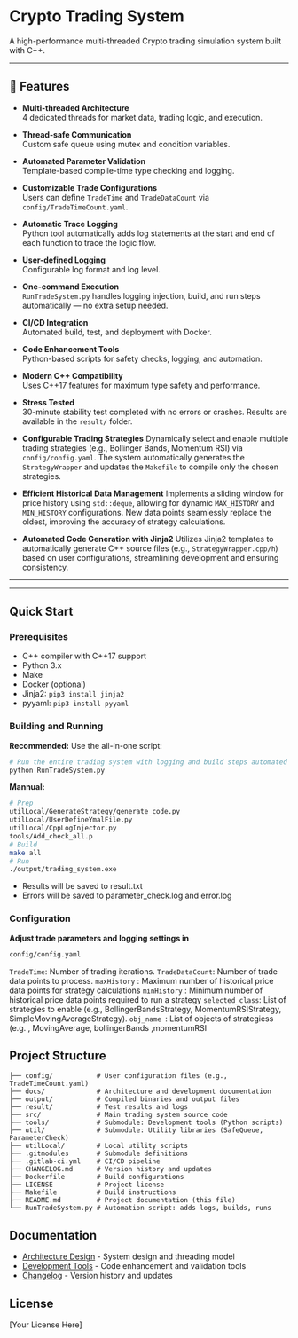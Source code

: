# Crypto Trading System

A high-performance multi-threaded Crypto trading simulation system built with C++.

---

## 🚀 Features

- **Multi-threaded Architecture**  
  4 dedicated threads for market data, trading logic, and execution.

- **Thread-safe Communication**  
  Custom safe queue using mutex and condition variables.

- **Automated Parameter Validation**  
  Template-based compile-time type checking and logging.

- **Customizable Trade Configurations**  
  Users can define `TradeTime` and `TradeDataCount` via `config/TradeTimeCount.yaml`.

- **Automatic Trace Logging**  
  Python tool automatically adds log statements at the start and end of each function to trace the logic flow.

- **User-defined Logging**  
  Configurable log format and log level.

- **One-command Execution**  
  `RunTradeSystem.py` handles logging injection, build, and run steps automatically — no extra setup needed.

- **CI/CD Integration**  
  Automated build, test, and deployment with Docker.

- **Code Enhancement Tools**  
  Python-based scripts for safety checks, logging, and automation.

- **Modern C++ Compatibility**  
  Uses C++17 features for maximum type safety and performance.

- **Stress Tested**  
  30-minute stability test completed with no errors or crashes. Results are available in the `result/` folder.

- **Configurable Trading Strategies**
  Dynamically select and enable multiple trading strategies (e.g., Bollinger Bands, Momentum RSI) via `config/config.yaml`. The system automatically generates the `StrategyWrapper` and updates the `Makefile` to compile only the chosen strategies.

- **Efficient Historical Data Management**
  Implements a sliding window for price history using `std::deque`, allowing for dynamic `MAX_HISTORY` and `MIN_HISTORY` configurations. New data points seamlessly replace the oldest, improving the accuracy of strategy calculations.

- **Automated Code Generation with Jinja2**
  Utilizes Jinja2 templates to automatically generate C++ source files (e.g., `StrategyWrapper.cpp/h`) based on user configurations, streamlining development and ensuring consistency.

---

---

## Quick Start

### Prerequisites

- C++ compiler with C++17 support
- Python 3.x
- Make
- Docker (optional)
- Jinja2: `pip3 install jinja2`
- pyyaml: `pip3 install pyyaml `

### Building and Running

**Recommended:** Use the all-in-one script:

```bash
# Run the entire trading system with logging and build steps automated
python RunTradeSystem.py
```

**Mannual:** 

```bash
# Prep
utilLocal/GenerateStrategy/generate_code.py
utilLocal/UserDefineYmalFile.py
utilLocal/CppLogInjector.py
tools/Add_check_all.p
# Build
make all
# Run
./output/trading_system.exe
```

- Results will be saved to result.txt
- Errors will be saved to parameter_check.log and error.log

### Configuration

**Adjust trade parameters and logging settings in**

```bash
config/config.yaml
```

`TradeTime`: Number of trading iterations.
`TradeDataCount`: Number of trade data points to process.
`maxHistory` : Maximum number of historical price data points for strategy calculations
`minHistory` : Minimum number of historical price data points required to run a strategy
`selected_class`:  List of strategies to enable (e.g., BollingerBandsStrategy, MomentumRSIStrategy, SimpleMovingAverageStrategy). 
`obj_name `:  List of objects of strategiess    (e.g. , MovingAverage, bollingerBands ,momentumRSI

## Project Structure

```
├── config/           # User configuration files (e.g., TradeTimeCount.yaml)
├── docs/             # Architecture and development documentation
├── output/           # Compiled binaries and output files
├── result/           # Test results and logs
├── src/              # Main trading system source code
├── tools/            # Submodule: Development tools (Python scripts)
├── util/             # Submodule: Utility libraries (SafeQueue, ParameterCheck)
├── utilLocal/        # Local utility scripts
├── .gitmodules       # Submodule definitions
├── .gitlab-ci.yml    # CI/CD pipeline
├── CHANGELOG.md      # Version history and updates
├── Dockerfile        # Build configurations
├── LICENSE           # Project license
├── Makefile          # Build instructions
├── README.md         # Project documentation (this file)
└── RunTradeSystem.py # Automation script: adds logs, builds, runs
```

## Documentation

- [Architecture Design](docs/architecture.md) - System design and threading model
- [Development Tools](docs/development-tools.md) - Code enhancement and validation tools
- [Changelog](CHANGELOG.md) - Version history and updates

## License

[Your License Here]